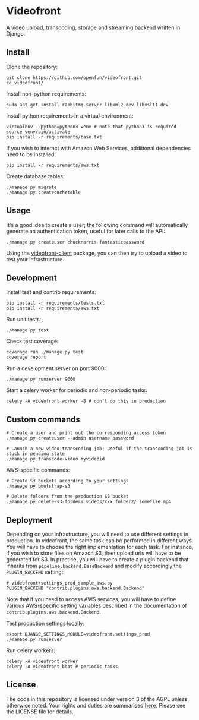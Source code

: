 # Videofront

A video upload, transcoding, storage and streaming backend written in Django.

## Install

Clone the repository:

    git clone https://github.com/openfun/videofront.git
    cd videofront/

Install non-python requirements:

    sudo apt-get install rabbitmq-server libxml2-dev libxslt1-dev

Install python requirements in a virtual environment:

    virtualenv --python=python3 venv # note that python3 is required
    source venv/bin/activate
    pip install -r requirements/base.txt

If you wish to interact with Amazon Web Services, additional dependencies need to be installed:

    pip install -r requirements/aws.txt

Create database tables:

    ./manage.py migrate
    ./manage.py createcachetable

## Usage

It's a good idea to create a user; the following command will automatically generate an authentication token, useful for later calls to the API:

    ./manage.py createuser chucknorris fantasticpassword

Using the [videofront-client](https://github.com/openfun/videofront-client) package, you can then try to upload a video to test your infrastructure.

## Development

Install test and contrib requirements:

    pip install -r requirements/tests.txt
    pip install -r requirements/aws.txt

Run unit tests:

    ./manage.py test

Check test coverage:

    coverage run ./manage.py test
    coverage report

Run a development server on port 9000:

    ./manage.py runserver 9000

Start a celery worker for periodic and non-periodic tasks:

    celery -A videofront worker -B # don't do this in production

## Custom commands

    # Create a user and print out the corresponding access token
    ./manage.py createuser --admin username password

    # Launch a new video transcoding job; useful if the transcoding job is stuck in pending state
    ./manage.py transcode-video myvideoid


AWS-specific commands:

    # Create S3 buckets according to your settings
    ./manage.py bootstrap-s3

    # Delete folders from the production S3 bucket
    ./manage.py delete-s3-folders videos/xxx folder2/ somefile.mp4

## Deployment

Depending on your infrastructure, you will need to use different settings in production. In videofront, the same task can be performed in different ways. You will have to choose the right implementation for each task. For instance, if you wish to store files on Amazon S3, then upload urls will have to be generated for S3. In practice, you will have to create a plugin backend that inherits from `pipeline.backend.BaseBackend` and modify accordingly the `PLUGIN_BACKEND` setting:

    # videofront/settings_prod_sample_aws.py
    PLUGIN_BACKEND "contrib.plugins.aws.backend.Backend"

Note that if you need to access AWS services, you will have to define various AWS-specific setting variables described in the documentation of `contrib.plugins.aws.backend.Backend`.

Test production settings locally:

    export DJANGO_SETTINGS_MODULE=videofront.settings_prod
    ./manage.py runserver

Run celery workers:

    celery -A videofront worker
    celery -A videofront beat # periodic tasks

## License

The code in this repository is licensed under version 3 of the AGPL unless otherwise noted. Your rights and duties are summarised [here](https://tldrlegal.com/license/gnu-affero-general-public-license-v3-(agpl-3.0)). Please see the LICENSE file for details.
